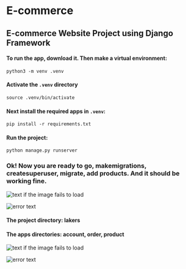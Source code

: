 # E-commerce
## E-commerce Website Project using Django Framework

#### To run the app, download it. Then make a virtual environment:
    python3 -m venv .venv

#### Activate the `.venv` directory
    source .venv/bin/activate

#### Next install the required apps in `.venv`:
    pip install -r requirements.txt

#### Run the project:
    python manage.py runserver

### Ok! Now you are ready to go, makemigrations, createsuperuser, migrate, add products. And it should be working fine.

![text if the image fails to load](auto-generated-path-to-file-when-you-upload-image "Text displayed on hover")

[logo]: auto-generated-path-to-file-when-you-upload-image "Hover me"
![error text][logo]

#### The project directory:     lakers
#### The apps directories:      account, order, product

![text if the image fails to load](auto-generated-path-to-file-when-you-upload-image "Text displayed on hover")

[logo]: auto-generated-path-to-file-when-you-upload-image "Hover me"
![error text][logo]